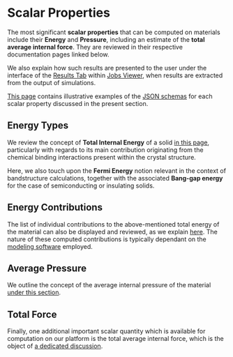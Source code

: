# Scalar Properties

The most significant **scalar properties** that can be computed on materials include their **Energy** and **Pressure**, including an estimate of the **total average internal force**. They are reviewed in their respective documentation pages linked below. 

We also explain how such results are presented to the user under the interface of the [Results Tab](../../jobs/ui/results-tab.md) within [Jobs Viewer](../../jobs/ui/viewer.md), when results are extracted from the output of simulations. 

[This page](../data/list.md) contains illustrative examples of the [JSON schemas](../data/overview.md) for each scalar property discussed in the present section.

## Energy Types

We review the concept of **Total Internal Energy** of a solid [in this page](energies.md), particularly with regards to its main contribution originating from the chemical binding interactions present within the crystal structure. 

Here, we also touch upon the **Fermi Energy** notion relevant in the context of bandstructure calculations, together with the associated **Bang-gap energy** for the case of semiconducting or insulating solids.

## Energy Contributions

The list of individual contributions to the above-mentioned total energy of the material can also be displayed and reviewed, as we explain [here](energy-contribution.md). The nature of these computed contributions is typically dependant on the [modeling software](../../software/applications.md) employed. 

## Average Pressure

We outline the concept of the average internal pressure of the material [under this section](pressure.md).

## Total Force

Finally, one additional important scalar quantity which is available for computation on our platform is the total average internal force, which is the object of [a dedicated discussion](total-force.md).
